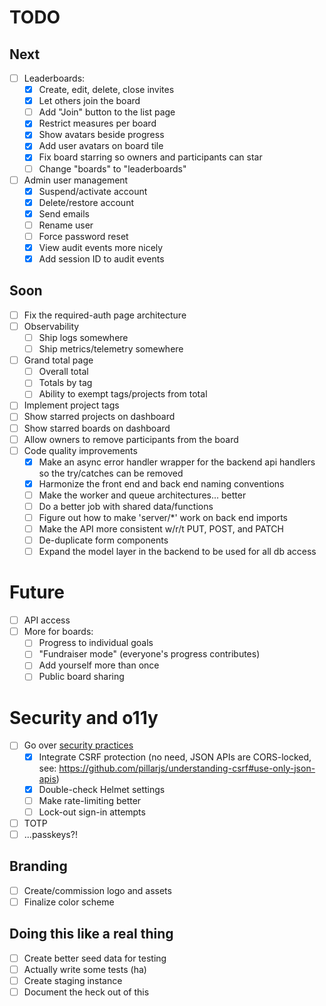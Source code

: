 # TODO

## Next
- [ ] Leaderboards:
  - [X] Create, edit, delete, close invites
  - [X] Let others join the board
  - [ ] Add "Join" button to the list page
  - [X] Restrict measures per board
  - [X] Show avatars beside progress
  - [X] Add user avatars on board tile
  - [X] Fix board starring so owners and participants can star
  - [ ] Change "boards" to "leaderboards"
- [ ] Admin user management
  - [X] Suspend/activate account
  - [X] Delete/restore account
  - [X] Send emails
  - [ ] Rename user
  - [ ] Force password reset
  - [X] View audit events more nicely
  - [X] Add session ID to audit events

## Soon
- [ ] Fix the required-auth page architecture
- [ ] Observability
  - [ ] Ship logs somewhere
  - [ ] Ship metrics/telemetry somewhere
- [ ] Grand total page
  - [ ] Overall total
  - [ ] Totals by tag
  - [ ] Ability to exempt tags/projects from total
- [ ] Implement project tags
- [ ] Show starred projects on dashboard
- [ ] Show starred boards on dashboard
- [ ] Allow owners to remove participants from the board
- [ ] Code quality improvements
  - [X] Make an async error handler wrapper for the backend api handlers so the try/catches can be removed
  - [X] Harmonize the front end and back end naming conventions
  - [ ] Make the worker and queue architectures... better
  - [ ] Do a better job with shared data/functions
  - [ ] Figure out how to make 'server/*' work on back end imports
  - [ ] Make the API more consistent w/r/t PUT, POST, and PATCH
  - [ ] De-duplicate form components
  - [ ] Expand the model layer in the backend to be used for all db access

# Future
- [ ] API access
- [ ] More for boards:
  - [ ] Progress to individual goals
  - [ ] "Fundraiser mode" (everyone's progress contributes)
  - [ ] Add yourself more than once
  - [ ] Public board sharing

# Security and o11y
- [ ] Go over [security practices](https://blog.risingstack.com/node-js-security-checklist/)
  - [X] Integrate CSRF protection (no need, JSON APIs are CORS-locked, see: https://github.com/pillarjs/understanding-csrf#use-only-json-apis)
  - [X] Double-check Helmet settings
  - [ ] Make rate-limiting better
  - [ ] Lock-out sign-in attempts
- [ ] TOTP
- [ ] ...passkeys?!

## Branding
- [ ] Create/commission logo and assets
- [ ] Finalize color scheme

## Doing this like a real thing
- [ ] Create better seed data for testing
- [ ] Actually write some tests (ha)
- [ ] Create staging instance
- [ ] Document the heck out of this
